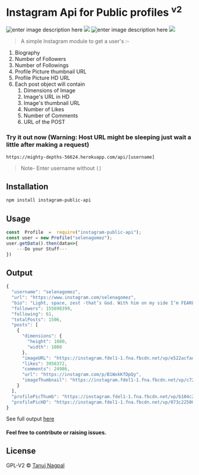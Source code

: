 <h1> Instagram Api for Public profiles <sup>v2</sup></h1>

![enter image description here](https://img.shields.io/npm/v/instagram-public-api.svg) ![](https://badges.frapsoft.com/os/v1/open-source.svg?v=102) ![enter image description here](https://img.shields.io/npm/dt/instagram-public-api.svg) ![](https://img.shields.io/github/license/tanuj69/instagram-api.svg)

> A simple Instagram module to get a user's :-

1.  Biography
2.  Number of Followers
3.  Number of Followings
4.  Profile Picture thumbnail URL
5.  Profile Picture HD URL
6.  Each post object will contain
    1. Dimensions of Image
    2. Image's URL in HD
    3. Image's thumbnail URL
    4. Number of Likes
    5. Number of Comments
    6. URL of the POST

### Try it out now (Warning: Host URL might be sleeping just wait a little after making a request)

```
https://mighty-depths-56624.herokuapp.com/api/[username]

```

> Note- Enter username without `[]`

## Installation

```sh
npm install instagram-public-api
```

## Usage

```js
const  Profile  =  require("instagram-public-api");
const user = new Profile("selenagomez");
user.getData().then(data=>{
	---Do your Stuff---
})
```

## Output

```js
{
  "username": "selenagomez",
  "url": "https://www.instagram.com/selenagomez",
  "bio": "Light, space, zest -that’s God. With him on my side I’m FEARLESS, afraid of no one and nothing. A21 global anti human trafficking organization A21.org",
  "followers": 155698399,
  "following": 61,
  "totalPosts": 1506,
  "posts": [
    {
      "dimensions": {
        "height": 1080,
        "width": 1080
      },
      "imageURL": "https://instagram.fdel1-1.fna.fbcdn.net/vp/e522acfad3fd3c4091ea88a5b8479888/5E0C70E1/t51.2885-15/e35/s1080x1080/66656269_1648697008594563_8361695703211281609_n.jpg?_nc_ht=instagram.fdel1-1.fna.fbcdn.net",
      "likes": 3956372,
      "comments": 24986,
      "url": "https://instagram.com/p/B1WxkKfDpQy",
      "imageThumbnail": "https://instagram.fdel1-1.fna.fbcdn.net/vp/c72416cc9678de364449ab8f37793a0d/5DDDA525/t51.2885-15/sh0.08/e35/s640x640/66656269_1648697008594563_8361695703211281609_n.jpg?_nc_ht=instagram.fdel1-1.fna.fbcdn.net"
    }
  ],
  "profilePicThumb": "https://instagram.fdel1-1.fna.fbcdn.net/vp/b104c292ae8e59d902586c2107a39a72/5DF2E637/t51.2885-19/s150x150/52780205_395221154575465_269834356913078272_n.jpg?_nc_ht=instagram.fdel1-1.fna.fbcdn.net",
  "profilePicHD": "https://instagram.fdel1-1.fna.fbcdn.net/vp/073c225007a67fa0563350a2441f0053/5DFDDF3A/t51.2885-19/s320x320/52780205_395221154575465_269834356913078272_n.jpg?_nc_ht=instagram.fdel1-1.fna.fbcdn.net"
}
```

See full output [here](https://pastebin.com/7GT98pNa)

#### Feel free to contribute or raising issues.

## License

GPL-V2 © [Tanuj Nagpal](www.github.com/Tanuj69)
